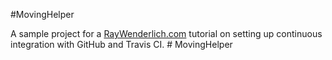 #MovingHelper

A sample project for a [RayWenderlich.com](http://www.raywenderlich.com) tutorial on setting up continuous integration with GitHub and Travis CI. # MovingHelper
